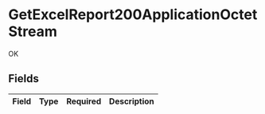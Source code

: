 # GetExcelReport200ApplicationOctetStream

OK


## Fields

| Field       | Type        | Required    | Description |
| ----------- | ----------- | ----------- | ----------- |